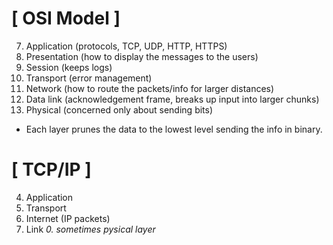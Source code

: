 [ OSI Model ]
=============

7. Application (protocols, TCP, UDP, HTTP, HTTPS)
6. Presentation (how to display the messages to the users)
5. Session (keeps logs)
4. Transport (error management)
3. Network (how to route the packets/info for larger distances)
2. Data link (acknowledgement frame, breaks up input into larger chunks)
1. Physical (concerned only about sending bits)

* Each layer prunes the data to the lowest level sending the info in binary.

[ TCP/IP ]
==========

4. Application
3. Transport
2. Internet (IP packets)
1. Link
*0. sometimes pysical layer*

